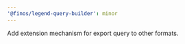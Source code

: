 ```yaml
---
'@finos/legend-query-builder': minor
---
```


Add extension mechanism for export query to other formats.
